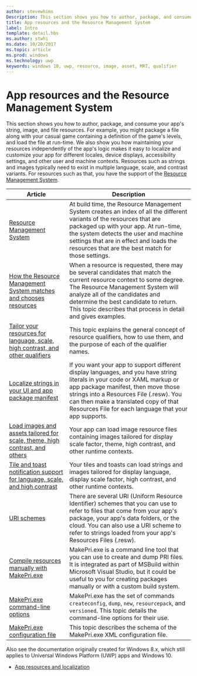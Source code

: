 ```yaml
---
author: stevewhims
Description: This section shows you how to author, package, and consume your app's string, image, and file resources.
title: App resources and the Resource Management System
label: Intro
template: detail.hbs
ms.author: stwhi
ms.date: 10/20/2017
ms.topic: article
ms.prod: windows
ms.technology: uwp
keywords: windows 10, uwp, resource, image, asset, MRT, qualifier
---
```


# App resources and the Resource Management System
<link rel="stylesheet" href="https://az835927.vo.msecnd.net/sites/uwp/Resources/css/custom.css">

This section shows you how to author, package, and consume your app's string, image, and file resources. For example, you might package a file along with your casual game containing a definition of the game's levels, and load the file at run-time. We also show you how maintaining your resources independently of the app's logic makes it easy to localize and customize your app for different locales, device displays, accessibility settings, and other user and machine contexts. Resources such as strings and images typically need to exist in multiple language, scale, and contrast variants. For resources such as that, you have the support of the [Resource Management System](resource-management-system.md).

| Article | Description |
|---------|-------------|
| [Resource Management System](resource-management-system.md) | At build time, the Resource Management System creates an index of all the different variants of the resources that are packaged up with your app. At run-time, the system detects the user and machine settings that are in effect and loads the resources that are the best match for those settings. |
| [How the Resource Management System matches and chooses resources](how-rms-matches-and-chooses-resources.md) | When a resource is requested, there may be several candidates that match the current resource context to some degree. The Resource Management System will analyze all of the candidates and determine the best candidate to return. This topic describes that process in detail and gives examples. |
| [Tailor your resources for language, scale, high contrast, and other qualifiers](tailor-resources-lang-scale-contrast.md) | This topic explains the general concept of resource qualifiers, how to use them, and the purpose of each of the qualifier names. |
| [Localize strings in your UI and app package manifest](localize-strings-ui-manifest.md) | If you want your app to support different display languages, and you have string literals in your code or XAML markup or app package manifest, then move those strings into a Resources File (.resw). You can then make a translated copy of that Resources File for each language that your app supports. |
| [Load images and assets tailored for scale, theme, high contrast, and others](images-tailored-for-scale-theme-contrast.md) | Your app can load image resource files containing images tailored for display scale factor, theme, high contrast, and other runtime contexts. |
| [Tile and toast notification support for language, scale, and high contrast](tile-toast-language-scale-contrast.md) | Your tiles and toasts can load strings and images tailored for display language, display scale factor, high contrast, and other runtime contexts. |
| [URI schemes](uri-schemes.md) | There are several URI (Uniform Resource Identifier) schemes that you can use to refer to files that come from your app's package, your app's data folders, or the cloud. You can also use a URI scheme to refer to strings loaded from your app's Resources Files (.resw). |
| [Compile resources manually with MakePri.exe](compile-resources-manually-with-makepri.md) | MakePri.exe is a command line tool that you can use to create and dump PRI files. It is integrated as part of MSBuild within Microsoft Visual Studio, but it could be useful to you for creating packages manually or with a custom build system. |
| [MakePri.exe command-line options](makepri-exe-command-options.md) | MakePri.exe has the set of commands `createconfig`, `dump`, `new`, `resourcepack`, and `versioned`. This topic details the command-line options for their use. |
| [MakePri.exe configuration file](makepri-exe-configuration.md) | This topic describes the schema of the MakePri.exe XML configuration file. |

Also see the documentation originally created for Windows 8.x, which still applies to Universal Windows Platform (UWP) apps and Windows 10.

-   [App resources and localization](https://msdn.microsoft.com/library/windows/apps/xaml/hh710212.aspx)
